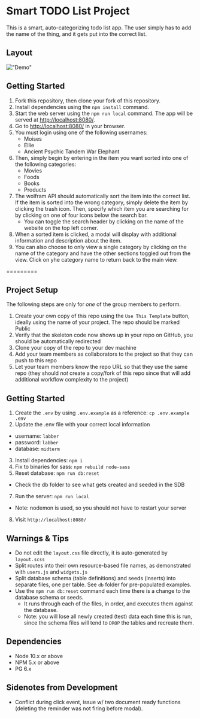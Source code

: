 
# Smart TODO List Project

This is a smart, auto-categorizing todo list app. The user simply has to add the name of the thing, and it gets put into the correct list.


## Layout

!["Demo"](https://github.com/mcken-vince/SmartList/planning/SmartList-demo.gif)

## Getting Started

1. Fork this repository, then clone your fork of this repository.
2. Install dependencies using the `npm install` command.
3. Start the web server using the `npm run local` command. The app will be served at <http://localhost:8080/>.
4. Go to <http://localhost:8080/> in your browser.
5. You must login using one of the following usernames:
    - Moises
    - Ellie
    - Ancient Psychic Tandem War Elephant
6. Then, simply begin by entering in the item you want sorted into one of the following categories:
    - Movies
    - Foods
    - Books
    - Products
7. The wolfram API should automatically sort the item into the correct list. If the item is sorted into the wrong category, simply delete the item by clicking the trash icon. Then, specify which item you are searching for by clicking on one of four icons below the search bar.
    - You can toggle the search header by clicking on the name of the website on the top left corner.
8. When a sorted item is clicked, a modal will display with additional information and description about the item.
9. You can also choose to only view a single category by clicking on the name of the category and have the other sections toggled out from the view. Click on yhe category name to return back to the main view.


=========

## Project Setup

The following steps are only for _one_ of the group members to perform.

1. Create your own copy of this repo using the `Use This Template` button, ideally using the name of your project. The repo should be marked Public
2. Verify that the skeleton code now shows up in your repo on GitHub, you should be automatically redirected
3. Clone your copy of the repo to your dev machine
4. Add your team members as collaborators to the project so that they can push to this repo
5. Let your team members know the repo URL so that they use the same repo (they should _not_ create a copy/fork of this repo since that will add additional workflow complexity to the project)


## Getting Started

1. Create the `.env` by using `.env.example` as a reference: `cp .env.example .env`
2. Update the .env file with your correct local information 
  - username: `labber` 
  - password: `labber` 
  - database: `midterm`
3. Install dependencies: `npm i`
4. Fix to binaries for sass: `npm rebuild node-sass`
5. Reset database: `npm run db:reset`
  - Check the db folder to see what gets created and seeded in the SDB
7. Run the server: `npm run local`
  - Note: nodemon is used, so you should not have to restart your server
8. Visit `http://localhost:8080/`

## Warnings & Tips

- Do not edit the `layout.css` file directly, it is auto-generated by `layout.scss`
- Split routes into their own resource-based file names, as demonstrated with `users.js` and `widgets.js`
- Split database schema (table definitions) and seeds (inserts) into separate files, one per table. See `db` folder for pre-populated examples. 
- Use the `npm run db:reset` command each time there is a change to the database schema or seeds. 
  - It runs through each of the files, in order, and executes them against the database. 
  - Note: you will lose all newly created (test) data each time this is run, since the schema files will tend to `DROP` the tables and recreate them.

## Dependencies

- Node 10.x or above
- NPM 5.x or above
- PG 6.x

## Sidenotes from Development

- Conflict during click event, issue w/ two document ready functions (deleting the reminder was not firing before modal).
